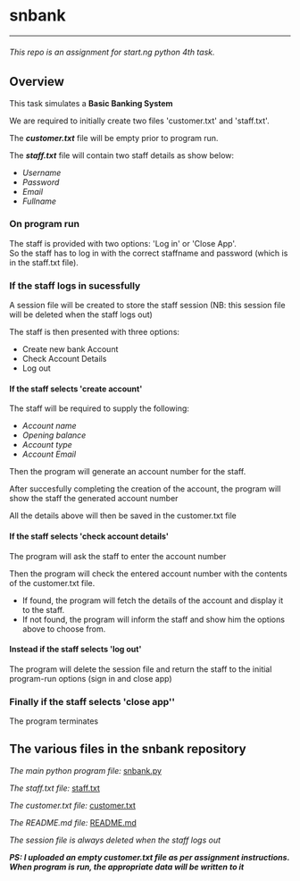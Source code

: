 # snbank  

_______________________________________

###### This repo is an assignment for start.ng python 4th task.

## Overview
This task simulates a **Basic Banking System**

We are required to initially create two files 'customer.txt' and 'staff.txt'.

The ***customer.txt*** file will be empty prior to program run.

The ***staff.txt*** file will contain two staff details as show below:  
- *Username*  
- *Password* 
- *Email*
- *Fullname*

### On program run
	
The staff is provided with two options: 'Log in' or 'Close App'.  
So the staff has to log in with the correct staffname and password (which is in the staff.txt file).

### If the staff logs in sucessfully
	
A session file will be created to store the staff session (NB: this session file will be deleted when the staff logs out)

The staff is then presented with three options:  
- Create new bank Account  
- Check Account Details  
- Log out

#### If the staff selects 'create account'

The staff will be required to supply the following:  
- *Account name* 
- *Opening balance* 
- *Account type*  
- *Account Email*

Then the program will generate an account number for the staff.

After succesfully completing the creation of the account, the program will show the staff the generated account number

All the details above will then be saved in the customer.txt file

#### If the staff selects 'check account details'

The program will ask the staff to enter the account number 

Then the program will check the entered account number with the contents of the customer.txt file.  
+ If found, the program will fetch the details of the account and display it to the staff.  
+ If not found, the program will inform the staff and show him the options above to choose from.

#### Instead if the staff selects 'log out'

The program will delete the session file and return the staff to the initial program-run options (sign in and close app)

### Finally if the staff selects 'close app''

The program terminates


## The various files in the snbank repository

*The main python program file:* [snbank.py](https://github.com/Orekoko/snbank/blob/master/snbank.py)

*The staff.txt file:* [staff.txt](https://github.com/Orekoko/snbank/blob/master/staff.txt)

*The customer.txt file:* [customer.txt](https://github.com/Orekoko/snbank/blob/master/customer.txt)

*The README.md file:* [README.md](https://github.com/Orekoko/snbank/blob/master/README.md)

*The session file is always deleted when the staff logs out*

***PS: I uploaded an empty customer.txt file as per assignment instructions. When program is run, the appropriate data will be written to it***